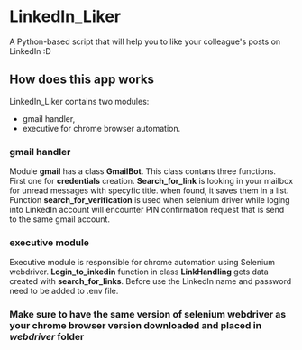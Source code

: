 # LinkedIn_Liker
A Python-based script that will help you to like your colleague's posts on LinkedIn :D

## How does this app works
LinkedIn_Liker contains two modules:
- gmail handler,
- executive for chrome browser automation.

### gmail handler
Module **gmail** has a class **GmailBot**. This class contans three functions. First one for **credentials** creation. **Search_for_link** is looking in your mailbox for unread messages with specyfic title. when found, it saves them in a list. Function **search_for_verification** is used when selenium driver while loging into LinkedIn account will encounter PIN confirmation request that is send to the same gmail account. 

### executive module
Executive module is responsible for chrome automation using Selenium webdriver. **Login_to_inkedin** function in class **LinkHandling** gets data created with **search_for_links**. Before use the LinkedIn name and password need to be added to .env file.

### Make sure to have the same version of selenium webdriver as your chrome browser version downloaded and placed in *webdriver* folder

